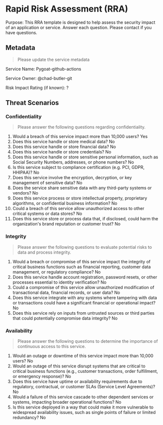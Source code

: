
# Rapid Risk Assessment (RRA)
Purpose: This RRA template is designed to help assess the security impact of an application or service. 
Answer each question. Please contact <security team> if you have questions.

## Metadata

> Please update the service metadata

Service Name: Pygoat-github-actions

Service Owner: @chad-butler-git

Risk Impact Rating (if known): ?


## Threat Scenarios

### Confidentiality

> Please answer the following questions regarding confidentiality.

1. Would a breach of this service impact more than 10,000 users? Yes
2. Does this service handle or store medical data? No
3. Does this service handle or store financial data? No
4. Does this service handle or store credentials? No
5. Does this service handle or store sensitive personal information, such as Social Security Numbers, addresses, or phone numbers? No
6. Is this service subject to compliance certification (e.g. PCI, GDPR, HHIPAA)? No
7. Does this service involve the encryption, decryption, or key management of sensitive data? No
8. Does the service share sensitive data with any third-party systems or vendors? No
9. Does this service process or store intellectual property, proprietary algorithms, or confidential business information? No
10. Could a breach of this service allow unauthorized access to other critical systems or data stores? No
11. Does this service store or process data that, if disclosed, could harm the organization's brand reputation or customer trust? No

### Integrity

> Please answer the following questions to evaluate potential risks to data and process integrity.

1. Would a breach or compromise of this service impact the integrity of critical business functions such as financial reporting, customer data management, or regulatory compliance? No
2. Does this service handle account registration, password resets, or other processes essential to identity verification? No
3. Could a compromise of this service allow unauthorized modification of transactional data, financial records, or user data? No
4. Does this service integrate with any systems where tampering with data or transactions could have a significant financial or operational impact? No
5. Does this service rely on inputs from untrusted sources or third parties that could potentially compromise data integrity? No

### Availability

> Please answer the following questions to determine the importance of continuous access to this service.

1. Would an outage or downtime of this service impact more than 10,000 users? No
2. Would an outage of this service disrupt systems that are critical to critical business functions (e.g., customer transactions, order fulfillment, or emergency response)? No
3. Does this service have uptime or availability requirements due to regulatory, contractual, or customer SLAs (Service Level Agreements)? No
4. Would a failure of this service cascade to other dependent services or systems, impacting broader operational functions? No
5. Is this service deployed in a way that could make it more vulnerable to widespread availability issues, such as single points of failure or limited redundancy? No
